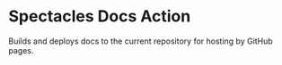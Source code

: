 # Spectacles Docs Action

Builds and deploys docs to the current repository for hosting by GitHub pages.
